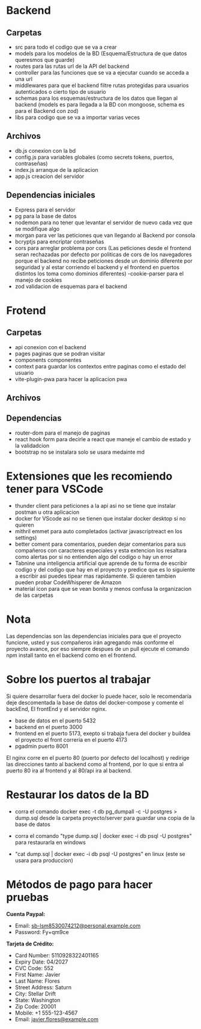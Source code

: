 # Backend
## Carpetas
 - src para todo el codigo que se va a crear
 - models para los modelos de la BD (Esquema/Estructura de que datos queresmos que guarde)
- routes para las rutas url de la API del backend
- controller para las funciones que se va a ejecutar cuando se acceda a una url
- middlewares para que el backend filtre rutas protegidas para usuarios autenticados o cierto tipo de usuario
- schemas para los esquemas/estructura de los datos que llegan al backend (models es para llegada a la BD con mongoose, schema es para el Backend con zod)
- libs para codigo que se va a importar varias veces

## Archivos

- db.js conexion con la bd
- config.js para variables globales (como secrets tokens, puertos, contraseñas)
- index.js arranque de la aplicacion
- app.js creacion del servidor

## Dependencias iniciales
- Express para el servidor
- pg para la base de datos
- nodemon para no tener que levantar el servidor de nuevo cada vez que se modifique algo
- morgan para ver las peticiones que van llegando al Backend por consola
- bcryptjs para encriptar contraseñas
- cors para arreglar problema por cors (Las peticiones desde el frontend seran rechazadas por defecto por politicas de cors de los navegadores porque el backend no recibe peticiones desde un dominio diferente por seguridad y al estar corriendo el backend y el frontend en puertos distintos los toma como dominios diferentes)
-cookie-parser para el manejo de cookies
- zod validacion de esquemas para el backend

# Frotend
## Carpetas
- api conexion con el backend
- pages paginas que se podran visitar
- components componentes
- context para guardar los contextos entre paginas como el estado del usuario
- vite-plugin-pwa para hacer la aplicacion pwa

## Archivos

## Dependencias
- router-dom para el manejo de paginas
- react hook form para decirle a react que maneje el cambio de estado y la validadcion
- bootstrap no se instalara solo se usara medainte md

# Extensiones que les recomiendo tener para VSCode
- thunder client para peticiones a la api asi no se tiene que instalar postman u otra aplicacion
- docker for VScode asi no se tienen que instalar docker desktop si no quieren
- mithril emmet para auto completados (activar javascriptreact en los settings)
- better coment para comentarios, pueden dejar comentarios para sus compañeros con caracteres especiales y esta extencion los resaltara como alertas por si no entienden algo del codigo o hay un error
- Tabnine una inteligencia artificial que aprende de tu forma de escribir codigo y del codigo que hay en el proyecto y predice que es lo siguiente a escribir asi puedes tipear mas rapidamente. Si quieren tambien pueden probar CodeWhisperer de Amazon
- material icon para que se vean bonita y menos confusa la organizacion de las carpetas

# Nota

Las dependencias son las dependencias iniciales para que el proyecto funcione, usted y sus compañeros irán agregando más conforme el proyecto avance, por eso siempre despues de un pull ejecute el comando npm install tanto en el backend como en el frontend.

# Sobre los puertos al trabajar

Si quiere desarrollar fuera del docker lo puede hacer, solo le recomendaría deje descomentada la base de datos del docker-compose y comente el backEnd, El frontEnd y el servidor nginx.

- base de datos en el puerto 5432
- backend en el puerto 3000
- frontend en el puerto 5173, exepto si trabaja fuera del docker y buildea el proyecto el front correria en el puerto 4173
- pgadmin puerto 8001

El nginx corre en el puerto 80 (puerto por defecto del localhost) y redirige las direcciones  tanto al backend como al frontend, por lo que si entra al puerto 80 ira al frontend y al 80/api ira al backend.


# Restaurar los datos de la BD

- corra el comando docker exec -t db pg_dumpall -c -U postgres > dump.sql desde la carpeta proyecto/server para guardar una copia de la base de datos

- corra el comando "type dump.sql | docker exec -i db psql -U postgres" para restaurarla en windows
- "cat dump.sql | docker exec -i db psql -U postgres" en linux (este se usara para produccion)


# Métodos de pago para hacer pruebas

**Cuenta Paypal:**

- Email: sb-lsm8530074212@personal.example.com
- Password: Fy+qm9ce

**Tarjeta de Crédito:**

- Card Number: 5110928322401165
- Expiry Date: 04/2027
- CVC Code: 552
- First Name: Javier
- Last Name: Flores
- Street Address: Saturn
- City: Stellar Drift
- State: Washington
- Zip Code: 20001
- Mobile: +1 555-123-4567
- Email: javier.flores@example.com
